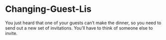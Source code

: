 # Changing-Guest-Lis
You just heard that one of your guests can’t make the dinner, so you need to send out a new set of invitations. You’ll have to think of someone else to invite.
